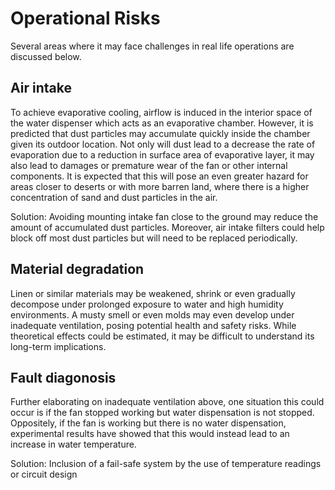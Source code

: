 # Operational Risks

Several areas where it may face challenges in real life operations are discussed below.

## Air intake

To achieve evaporative cooling, airflow is induced in the interior space of the water dispenser which acts as an evaporative chamber. However, it is predicted that dust particles may accumulate quickly inside the chamber given its outdoor location. Not only will dust lead to a decrease the rate of evaporation due to a reduction in surface area of evaporative layer, it may also lead to damages or premature wear of the fan or other internal components. It is expected that this will pose an even greater hazard for areas closer to deserts or with more barren land, where there is a higher concentration of sand and dust particles in the air.

Solution: Avoiding mounting intake fan close to the ground may reduce the amount of accumulated dust particles. Moreover, air intake filters could help block off most dust particles but will need to be replaced periodically. 


## Material degradation

Linen or similar materials may be weakened, shrink or even gradually decompose under prolonged exposure to water and high humidity environments. A musty smell or even molds may even develop under inadequate ventilation, posing potential health and safety risks. While theoretical effects could be estimated, it may be difficult to understand its long-term implications.

## Fault diagonosis

Further elaborating on inadequate ventilation above, one situation this could occur is if the fan stopped working but water dispensation is not stopped. Oppositely, if the fan is working but there is no water dispensation, experimental results have showed that this would instead lead to an increase in water temperature. 

Solution: Inclusion of a fail-safe system by the use of temperature readings or circuit design

